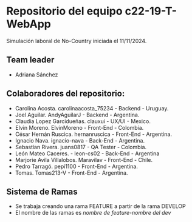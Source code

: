 # Repositorio del equipo c22-19-T-WebApp
Simulación laboral de No-Country iniciada el 11/11/2024.

## Team leader
- Adriana Sánchez

## Colaboradores del repositorio:
- Carolina Acosta. carolinaacosta_75234 - Backend - Uruguay.
- Joel Aguilar. AndyAguilarJ - Backend - Argentina.
- Claudia Lopez Garcidueñas. clauxui - UX/UI - Mexico.
- Elvin Moreno. ElvinMoreno - Front-End - Colombia.
- César Hernán Ruscica. hernanruscica - Front-End - Argentina.
- Ignacio Nava. ignacio-nava - Back-End - Argentina.
- Sebastían Rivera. juans0817 - QA Tester - Colombia. 
- León Mateo Caceres. - leon-cs02 - Back-End - Argentina
- Marjorie Avila Villalobos. Maravilav - Front-End - Chile.
- Pedro Tarragó. pepi1100 - Front-End - Argentina.
- Tomas. Tomas213-V - Front-End - Argentina.

## Sistema de Ramas
-  Se trabaja creando una rama FEATURE a partir de la rama DEVELOP
-  El nombre de las ramas es _nombre de feature_-_nombre del dev_